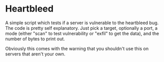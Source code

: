 # Heartbleed
A simple script which tests if a server is vulnerable to the heartbleed bug. The code is pretty self explanatory. Just pick a target, optionally a port, a mode (either "scan" to test vulnerability or "exfil" to get the data), and the number of bytes to print out.

Obviously this comes with the warning that you shouldn't use this on servers that aren't your own.
